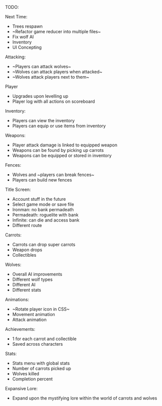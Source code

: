 TODO:

Next Time:
- Trees respawn
- ~Refactor game reducer into multiple files~
- Fix wolf AI
- Inventory
- UI Concepting

Attacking:
- ~Players can attack wolves~
- ~Wolves can attack players when attacked~
- ~Wolves attack players next to them~

Player
- Upgrades upon levelling up
- Player log with all actions on scoreboard

Inventory:
- Players can view the inventory
- Players can equip or use items from inventory

Weapons:
- Player attack damage is linked to equipped weapon
- Weapons can be found by picking up carrots
- Weapons can be equipped or stored in inventory

Fences:
- Wolves and ~players can break fences~
- Players can build new fences

Title Screen:
- Account stuff in the future
- Select game mode or save file
- Ironman: no bank permadeath
- Permadeath: roguelite with bank
- Infinite: can die and access bank
- Different route

Carrots:
- Carrots can drop super carrots
- Weapon drops
- Collectibles

Wolves:
- Overall AI improvements
- Different wolf types
- Different AI
- Different stats

Animations:
- ~Rotate player icon in CSS~
- Movement animation
- Attack animation

Achievements:
- 1 for each carrot and collectible
- Saved across characters

Stats:
- Stats menu with global stats
- Number of carrots picked up
- Wolves killed
- Completion percent

Expansive Lore:
- Expand upon the mystifying lore within the world of carrots and wolves
